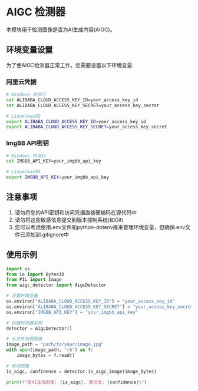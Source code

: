 # AIGC 检测器

本模块用于检测图像是否为AI生成内容(AIGC)。

## 环境变量设置

为了使AIGC检测器正常工作，您需要设置以下环境变量:

### 阿里云凭据

```bash
# Windows 命令行
set ALIBABA_CLOUD_ACCESS_KEY_ID=your_access_key_id
set ALIBABA_CLOUD_ACCESS_KEY_SECRET=your_access_key_secret

# Linux/macOS
export ALIBABA_CLOUD_ACCESS_KEY_ID=your_access_key_id
export ALIBABA_CLOUD_ACCESS_KEY_SECRET=your_access_key_secret
```

### ImgBB API密钥

```bash
# Windows 命令行
set IMGBB_API_KEY=your_imgbb_api_key

# Linux/macOS
export IMGBB_API_KEY=your_imgbb_api_key
```

## 注意事项

1. 请勿将您的API密钥和访问凭据直接硬编码在源代码中
2. 请勿将这些敏感信息提交到版本控制系统(如Git)
3. 您可以考虑使用.env文件和python-dotenv库来管理环境变量，但确保.env文件已添加到.gitignore中

## 使用示例

```python
import os
from io import BytesIO
from PIL import Image
from aigc_detector import AigcDetector

# 设置环境变量
os.environ["ALIBABA_CLOUD_ACCESS_KEY_ID"] = "your_access_key_id"
os.environ["ALIBABA_CLOUD_ACCESS_KEY_SECRET"] = "your_access_key_secret"
os.environ["IMGBB_API_KEY"] = "your_imgbb_api_key"

# 创建检测器实例
detector = AigcDetector()

# 从文件加载图像
image_path = "path/to/your/image.jpg"
with open(image_path, "rb") as f:
    image_bytes = f.read()

# 检测图像
is_aigc, confidence = detector.is_aigc_image(image_bytes)

print(f"是AI生成图像: {is_aigc}, 置信度: {confidence}%")
``` 